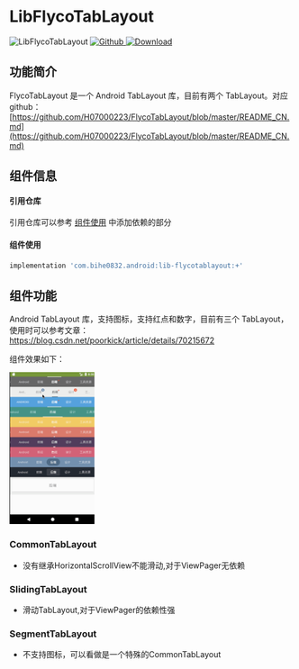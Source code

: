 # LibFlycoTabLayout

![LibFlycoTabLayout](https://img.shields.io/badge/AndroidAppFactory-LibFlycoTabLayout-brightgreen)
[ ![Github](https://img.shields.io/badge/Github-LibFlycoTabLayout-brightgreen?style=social) ](https://github.com/bihe0832/AndroidAppFactory/tree/master/LibFlycoTabLayout)
[ ![Download](https://api.bintray.com/packages/bihe0832/android/lib-flycotablayout/images/download.svg) ](https://bintray.com/bihe0832/android/lib-flycotablayout/_latestVersion)

## 功能简介

FlycoTabLayout 是一个 Android TabLayout 库，目前有两个 TabLayout。对应github：[https://github.com/H07000223/FlycoTabLayout/blob/master/README_CN.md](https://github.com/H07000223/FlycoTabLayout/blob/master/README_CN.md)

## 组件信息

#### 引用仓库

引用仓库可以参考 [组件使用](./../start.md) 中添加依赖的部分

#### 组件使用

```groovy
implementation 'com.bihe0832.android:lib-flycotablayout:+'
```

## 组件功能

Android TabLayout 库，支持图标，支持红点和数字，目前有三个 TabLayout，使用时可以参考文章：https://blog.csdn.net/poorkick/article/details/70215672

组件效果如下：

<img src="./lib-flycotablayout.gif" width="30%"/>


### CommonTabLayout

- 没有继承HorizontalScrollView不能滑动,对于ViewPager无依赖

### SlidingTabLayout

- 滑动TabLayout,对于ViewPager的依赖性强

### SegmentTabLayout

- 不支持图标，可以看做是一个特殊的CommonTabLayout